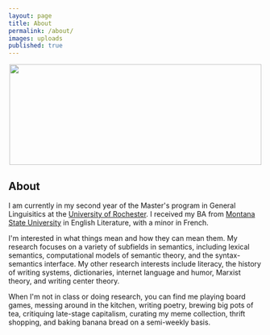 ```yaml
---
layout: page
title: About
permalink: /about/
images: uploads
published: true
---
```


<div class="page" markdown="1">

<center>
<img alt="" src="hammock.png" srcset="hammock.png" width=500 height=200 /></center>

## About 

I am currently in my second year of the Master's program in General Linguisitics at the [University of Rochester](http://www.sas.rochester.edu/lin/). I received my BA from [Montana State University](http://www.montana.edu/) in English Literature, with a minor in French.

I'm interested in what things mean and how they can mean them. My research focuses on a variety of subfields in semantics, including lexical semantics, computational models of semantic theory, and the syntax-semantics interface. My other research interests include literacy, the history of writing systems, dictionaries, internet language and humor, Marxist theory, and writing center theory.

When I'm not in class or doing research, you can find me playing board games, messing around in the kitchen, writing poetry, brewing big pots of tea, critiquing late-stage capitalism, curating my meme collection, thrift shopping, and baking banana bread on a semi-weekly basis.

</div>
